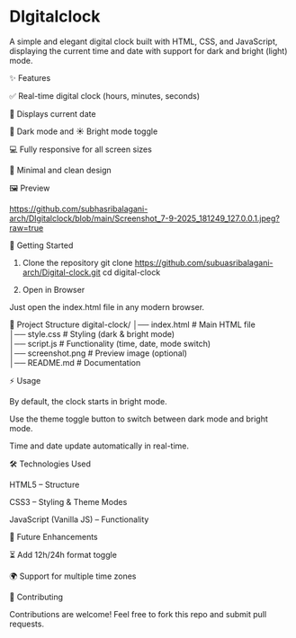 # DIgitalclock

  A simple and elegant digital clock built with HTML, CSS, and JavaScript, displaying the current time and date with support for dark and bright (light) mode.

✨ Features

✅ Real-time digital clock (hours, minutes, seconds)

📅 Displays current date

🌙 Dark mode and ☀️ Bright mode toggle

💻 Fully responsive for all screen sizes

🎨 Minimal and clean design

🖼️ Preview


https://github.com/subhasribalagani-arch/DIgitalclock/blob/main/Screenshot_7-9-2025_181249_127.0.0.1.jpeg?raw=true

🚀 Getting Started
1. Clone the repository
git clone https://github.com/subuasribalagani-arch/Digital-clock.git
cd digital-clock

2. Open in Browser

Just open the index.html file in any modern browser.

📂 Project Structure
digital-clock/
│── index.html      # Main HTML file  
│── style.css       # Styling (dark & bright mode)  
│── script.js       # Functionality (time, date, mode switch)  
│── screenshot.png  # Preview image (optional)  
│── README.md       # Documentation  

⚡ Usage

By default, the clock starts in bright mode.

Use the theme toggle button to switch between dark mode and bright mode.

Time and date update automatically in real-time.

🛠️ Technologies Used

HTML5 – Structure

CSS3 – Styling & Theme Modes

JavaScript (Vanilla JS) – Functionality

📌 Future Enhancements

⏳ Add 12h/24h format toggle

🌍 Support for multiple time zones

🤝 Contributing

Contributions are welcome! Feel free to fork this repo and submit pull requests.

